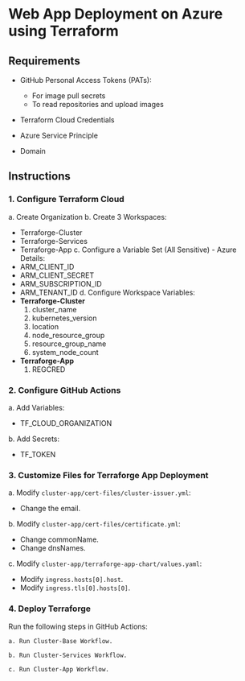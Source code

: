 # Web App Deployment on Azure using Terraform

## Requirements

- GitHub Personal Access Tokens (PATs):
    - For image pull secrets
    - To read repositories and upload images
      
- Terraform Cloud Credentials
  
- Azure Service Principle
  
- Domain
  
## Instructions

### 1. Configure Terraform Cloud

a. Create Organization
b. Create 3 Workspaces:
   - Terraforge-Cluster
   - Terraforge-Services
   - Terraforge-App
c. Configure a Variable Set (All Sensitive) - Azure Details:
   - ARM_CLIENT_ID
   - ARM_CLIENT_SECRET
   - ARM_SUBSCRIPTION_ID
   - ARM_TENANT_ID
d. Configure Workspace Variables:
   - **Terraforge-Cluster**
     1. cluster_name
     2. kubernetes_version
     3. location
     4. node_resource_group
     5. resource_group_name
     6. system_node_count
   - **Terraforge-App**
     1. REGCRED

### 2. Configure GitHub Actions

a. Add Variables:
   - TF_CLOUD_ORGANIZATION

b. Add Secrets:
   - TF_TOKEN

### 3. Customize Files for Terraforge App Deployment

a. Modify `cluster-app/cert-files/cluster-issuer.yml`:
   - Change the email.

b. Modify `cluster-app/cert-files/certificate.yml`:
   - Change commonName.
   - Change dnsNames.

c. Modify `cluster-app/terraforge-app-chart/values.yaml`:
   - Modify `ingress.hosts[0].host`.
   - Modify `ingress.tls[0].hosts[0]`.

### 4. Deploy Terraforge

Run the following steps in GitHub Actions:

    a. Run Cluster-Base Workflow.
    
    b. Run Cluster-Services Workflow.
    
    c. Run Cluster-App Workflow.

